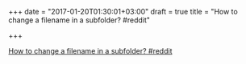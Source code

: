 +++
date = "2017-01-20T01:30:01+03:00"
draft = true
title = "How to change a filename in a subfolder?  #reddit"

+++

<p><a href="https://t.co/aVYR8jgjRa">How to change a filename in a subfolder?  #reddit</a></p>
